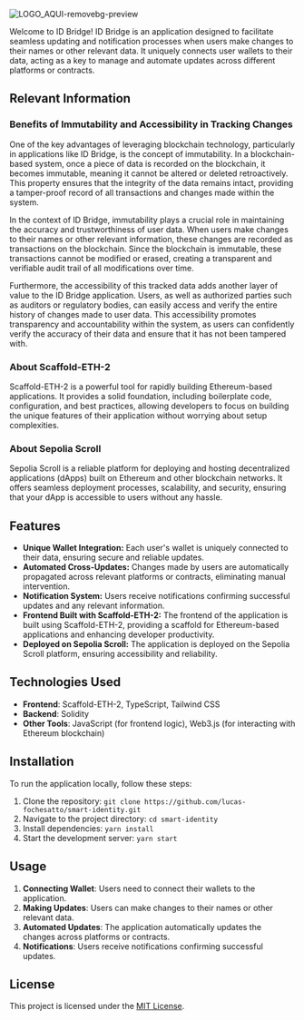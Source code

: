 ![LOGO_AQUI-removebg-preview](https://github.com/lucas-fochesatto/smart-identity/assets/58178979/97c8f725-a411-4060-8b82-e2c5f161b279)


Welcome to ID Bridge! ID Bridge is an application designed to facilitate seamless updating and notification processes when users make changes to their names or other relevant data. It uniquely connects user wallets to their data, acting as a key to manage and automate updates across different platforms or contracts.

## Relevant Information

### Benefits of Immutability and Accessibility in Tracking Changes

One of the key advantages of leveraging blockchain technology, particularly in applications like ID Bridge, is the concept of immutability. In a blockchain-based system, once a piece of data is recorded on the blockchain, it becomes immutable, meaning it cannot be altered or deleted retroactively. This property ensures that the integrity of the data remains intact, providing a tamper-proof record of all transactions and changes made within the system.

In the context of ID Bridge, immutability plays a crucial role in maintaining the accuracy and trustworthiness of user data. When users make changes to their names or other relevant information, these changes are recorded as transactions on the blockchain. Since the blockchain is immutable, these transactions cannot be modified or erased, creating a transparent and verifiable audit trail of all modifications over time.

Furthermore, the accessibility of this tracked data adds another layer of value to the ID Bridge application. Users, as well as authorized parties such as auditors or regulatory bodies, can easily access and verify the entire history of changes made to user data. This accessibility promotes transparency and accountability within the system, as users can confidently verify the accuracy of their data and ensure that it has not been tampered with.

### About Scaffold-ETH-2

Scaffold-ETH-2 is a powerful tool for rapidly building Ethereum-based applications. It provides a solid foundation, including boilerplate code, configuration, and best practices, allowing developers to focus on building the unique features of their application without worrying about setup complexities.

### About Sepolia Scroll

Sepolia Scroll is a reliable platform for deploying and hosting decentralized applications (dApps) built on Ethereum and other blockchain networks. It offers seamless deployment processes, scalability, and security, ensuring that your dApp is accessible to users without any hassle.

## Features

- **Unique Wallet Integration:** Each user's wallet is uniquely connected to their data, ensuring secure and reliable updates.
- **Automated Cross-Updates:** Changes made by users are automatically propagated across relevant platforms or contracts, eliminating manual intervention.
- **Notification System:** Users receive notifications confirming successful updates and any relevant information.
- **Frontend Built with Scaffold-ETH-2:** The frontend of the application is built using Scaffold-ETH-2, providing a scaffold for Ethereum-based applications and enhancing developer productivity.
- **Deployed on Sepolia Scroll:** The application is deployed on the Sepolia Scroll platform, ensuring accessibility and reliability.

## Technologies Used

- **Frontend**: Scaffold-ETH-2, TypeScript, Tailwind CSS
- **Backend**: Solidity
- **Other Tools**: JavaScript (for frontend logic), Web3.js (for interacting with Ethereum blockchain)

## Installation

To run the application locally, follow these steps:

1. Clone the repository: `git clone https://github.com/lucas-fochesatto/smart-identity.git`
2. Navigate to the project directory: `cd smart-identity`
3. Install dependencies: `yarn install`
4. Start the development server: `yarn start`

## Usage

1. **Connecting Wallet**: Users need to connect their wallets to the application.
2. **Making Updates**: Users can make changes to their names or other relevant data.
3. **Automated Updates**: The application automatically updates the changes across platforms or contracts.
4. **Notifications**: Users receive notifications confirming successful updates.

## License

This project is licensed under the [MIT License](LICENSE).
